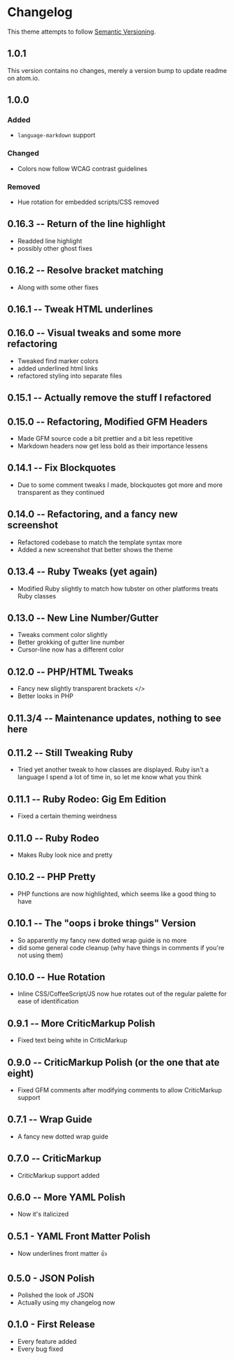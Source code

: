 # Changelog
This theme attempts to follow [Semantic Versioning](http://semver.org).

## 1.0.1
This version contains no changes, merely a version bump to update readme on atom.io.

## 1.0.0
### Added
- `language-markdown` support

### Changed
- Colors now follow WCAG contrast guidelines

### Removed
- Hue rotation for embedded scripts/CSS removed


## 0.16.3 -- Return of the line highlight
-	Readded line highlight
- possibly other ghost fixes

## 0.16.2 -- Resolve bracket matching
- Along with some other fixes

## 0.16.1 -- Tweak HTML underlines

## 0.16.0 -- Visual tweaks and some more refactoring
- Tweaked find marker colors
- added underlined html links
- refactored styling into separate files

## 0.15.1 -- Actually remove the stuff I refactored

## 0.15.0 -- Refactoring, Modified GFM Headers
- Made GFM source code a bit prettier and a bit less repetitive
- Markdown headers now get less bold as their importance lessens

## 0.14.1 -- Fix Blockquotes
- Due to some comment tweaks I made, blockquotes got more and more transparent as they continued

## 0.14.0 -- Refactoring, and a fancy new screenshot
- Refactored codebase to match the template syntax more
- Added a new screenshot that better shows the theme

## 0.13.4 -- Ruby Tweaks (yet again)
- Modified Ruby slightly to match how tubster on other platforms treats Ruby classes

## 0.13.0 -- New Line Number/Gutter
- Tweaks comment color slightly
- Better grokking of gutter line number
- Cursor-line now has a different color

## 0.12.0 -- PHP/HTML Tweaks
- Fancy new slightly transparent brackets </>
- Better looks in PHP

## 0.11.3/4 -- Maintenance updates, nothing to see here

## 0.11.2 -- Still Tweaking Ruby
- Tried yet another tweak to how classes are displayed. Ruby isn't a language I spend a lot of time in, so let me know what you think

## 0.11.1 -- Ruby Rodeo: Gig Em Edition
- Fixed a certain theming weirdness

## 0.11.0 -- Ruby Rodeo
- Makes Ruby look nice and pretty

## 0.10.2 -- PHP Pretty
- PHP functions are now highlighted, which seems like a good thing to have

## 0.10.1 -- The "oops i broke things" Version
- So apparently my fancy new dotted wrap guide is no more
- did some general code cleanup (why have things in comments if you're not using them)

## 0.10.0 -- Hue Rotation
- Inline CSS/CoffeeScript/JS now hue rotates out of the regular palette for ease of identification

## 0.9.1 -- More CriticMarkup Polish
- Fixed text being white in CriticMarkup

## 0.9.0 -- CriticMarkup Polish (or the one that ate eight)
- Fixed GFM comments after modifying comments to allow CriticMarkup support

## 0.7.1 -- Wrap Guide
- A fancy new dotted wrap guide

## 0.7.0 -- CriticMarkup
- CriticMarkup support added

## 0.6.0 -- More YAML Polish
- Now it's italicized

## 0.5.1 - YAML Front Matter Polish
- Now underlines front matter :thumbsup:

## 0.5.0 - JSON Polish
- Polished the look of JSON
- Actually using my changelog now

## 0.1.0 - First Release
- Every feature added
- Every bug fixed
